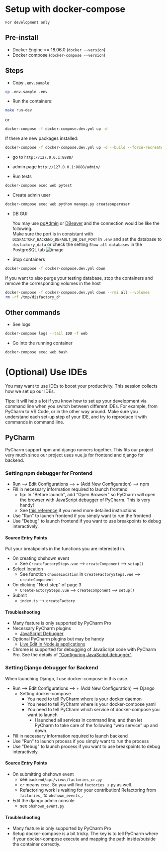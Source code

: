 # Setup with docker-compose

`For development only`

## Pre-install

- Docker Engine >= 18.06.0 (`docker --version`)
- Docker compose (`docker-compose --version`)

## Steps

- Copy `.env.sample`

```bash
cp .env.sample .env
```

- Run the containers:

```bash
make run-dev
```

or

```bash
docker-compose -f docker-compose.dev.yml up -d
```

If there are new packages installed:

```bash
docker-compose -f docker-compose.dev.yml up -d --build --force-recreate
```

- go to `http://127.0.0.1:8888/`
- admin page `http://127.0.0.1:8888/admin/`

- Run tests

```bash
docker-compose exec web pytest
```

- Create admin user

```bash
docker-compose exec web python manage.py createsuperuser
```

- DB GUI

  You may use [pgAdmin](https://www.pgadmin.org/) or [DBeaver](https://dbeaver.io/) and the connection would be like the following. <br />
  Make sure the port is in consistant with `DISFACTORY_BACKEND_DEFAULT_DB_DEV_PORT` in `.env` and set the database to `disfactory_data` or check the setting `Show all databases` in the PostgreSQL tab ![image](https://i.imgur.com/8V1nDia.png)

- Stop containers

```bash
docker-compose -f docker-compose.dev.yml down
```

If you want to also purge your testing database, stop the containers and remove the corresponding volumes in the host

```bash
docker-compose -f docker-compose.dev.yml down --rmi all --volumes
rm -rf /tmp/disfactory_d*
```

## Other commands

- See logs

```bash
docker-compose logs --tail 100 -f web

```

- Go into the running container

```bash
docker-compose exec web bash

```


# (Optional) Use IDEs

You may want to use IDEs to boost your productivity. This session collects how we set up our IDEs.

Tips: It will help a lot if you know how to set up your development via command line when you switch between different 
IDEs. For example, from PyCharm to VS Code, or in the other way around. Make sure you understand each set-up step 
of your IDE, and try to reproduce it with commands in command line.

## PyCharm

PyCharm support npm and django runners together. This fits our project very much since our project uses vue.js for 
frontend and django for backend.

### Setting npm debugger for Frontend

- Run --> Edit Configurations --> + (Add New Configuration) --> npm
- Fill in necessary information required to launch frontend
  - tip: In "Before launch", add "Open Browser" so PyCharm will open the browser with JavaScript debugger of 
    PyCharm. This is very handy!
  - See [this reference](https://www.jetbrains.com/help/pycharm/run-debug-configuration-npm.html) if you need more detailed instructions
- Use "Run" to launch frontend if you simply want to run the frontend
- Use "Debug" to launch frontend if you want to use breakpoints to debug interactively.

#### Source Entry Points

Put your breakpoints in the functions you are interested in.

- On creating ohshown event
  - See `CreateFactorySteps.vue` --> `createComponent` --> `setup()`
- Select location
  - See function `chooseLocation` in `CreateFactorySteps.vue` --> `createComponent`
- On clicking "Next step" of page 3
  - `CreateFactorySteps.vue` --> `createComponent` --> `setup()`
- Submit
  - `index.ts` --> `createFactory`

#### Troubleshooting

- Many feature is only supported by PyCharm Pro
- Necessary PyCharm plugins
  - [JavaScript Debugger](https://www.jetbrains.com/help/pycharm/configuring-javascript-debugger.html)
- Optional PyCharm plugins but may be handy
  - [Live Edit in Node.js applications](https://www.jetbrains.com/help/pycharm/live-editing-in-node-js-applications.html)
- Chrome is supported for debugging of JavaScript code with PyCharm Pro. See the details of ["Configuring JavaScript 
  debugger"](https://www.jetbrains.com/help/pycharm/configuring-javascript-debugger.html)

### Setting Django debugger for Backend

When launching Django, I use docker-compose in this case.

- Run --> Edit Configurations --> + (Add New Configuration) --> Django
  - Setting docker-compose
    - You need to tell PyCharm where is your docker daemon
    - You need to tell PyCharm where is your docker-compose yaml
    - You need to tell PyCharm which service of docker-compose you want to launch
      - I launched all services in command line, and then let PyCharm to take care of the following "web service" 
        up and down.
- Fill in necessary information required to launch backend
- Use "Run" to launch process if you simply want to run the process
- Use "Debug" to launch process if you want to use breakpoints to debug interactively.

#### Source Entry Points

- On submitting ohshown event
  - see `backend/api/views/factories_cr.py`
  - `cr` means `crud`. So you will find `factories_u.py` as well.
  - Refactoring work is waiting for your contribution! Refactoring from `factories_` to `ohshown_events_`.
- Edit the django admin console
  - see `ohshown_event.py`

#### Troubleshooting

- Many feature is only supported by PyCharm Pro
- Setup docker-compose is a bit tricky. The key is to tell PyCharm where if your docker-compose execute and mapping 
  the path inside/outside the container correctly.
